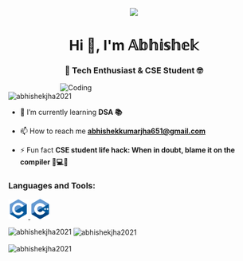 <!--- Replace the <YOUR_NAME> placeholder with your actual name --->
<p align="center">
  <img src="https://previews.123rf.com/images/karpenkoilia/karpenkoilia1806/karpenkoilia180600011/102988806-vector-line-web-concept-for-programming-linear-web-banner-for-coding.jpg">
</p>


<h1 align="center">Hi 👋, I'm 𝔸𝕓𝕙𝕚𝕤𝕙𝕖𝕜</h1>
<h3 align="center">🧠 Tech Enthusiast & CSE Student 🤓</h3>

<img align="right" alt="Coding" width="400" src="https://cdn.dribbble.com/users/1162077/screenshots/3848914/programmer.gif">


<p align="left"> <img src="https://komarev.com/ghpvc/?username=abhishekjha2021&label=Profile%20views&color=0e75b6&style=flat" alt="abhishekjha2021" /> </p>

- 🌱 I’m currently learning **DSA 📚**

- 📫 How to reach me **abhishekkumarjha651@gmail.com**

- ⚡ Fun fact **CSE student life hack: When in doubt, blame it on the compiler 🤪💻🤫**


</p>

<h3 align="left">Languages and Tools:</h3>
<p align="left"> <a href="https://www.cprogramming.com/" target="_blank" rel="noreferrer"> <img src="https://raw.githubusercontent.com/devicons/devicon/master/icons/c/c-original.svg" alt="c" width="40" height="40"/> </a> <a href="https://www.w3schools.com/cpp/" target="_blank" rel="noreferrer"> <img src="https://raw.githubusercontent.com/devicons/devicon/master/icons/cplusplus/cplusplus-original.svg" alt="cplusplus" width="40" height="40"/> </a> </p>

<p><img align="left" src="https://github-readme-stats.vercel.app/api/top-langs?username=abhishekjha2021&show_icons=true&locale=en&layout=compact" alt="abhishekjha2021" /></p>

<p>&nbsp;<img align="center" src="https://github-readme-stats.vercel.app/api?username=abhishekjha2021&show_icons=true&locale=en" alt="abhishekjha2021" /></p>

<p><img align="center" src="https://github-readme-streak-stats.herokuapp.com/?user=abhishekjha2021&" alt="abhishekjha2021" /></p>
